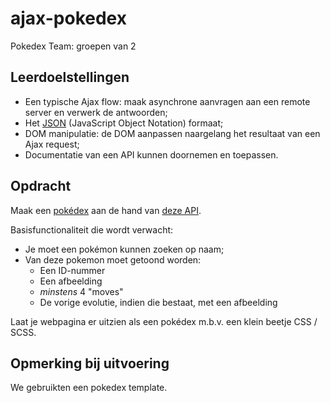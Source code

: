 # ajax-pokedex
Pokedex
Team: groepen van 2

## Leerdoelstellingen

* Een typische Ajax flow: maak asynchrone aanvragen aan een remote server en verwerk de antwoorden;
* Het [JSON](https://www.w3schools.com/js/js_json_intro.asp) (JavaScript Object Notation) formaat;
* DOM manipulatie: de DOM aanpassen naargelang het resultaat van een Ajax request;
* Documentatie van een API kunnen doornemen en toepassen.

## Opdracht

Maak een [pokédex](https://www.google.com/search?q=pokedex&source=lnms&tbm=isch&sa=X&ved=0ahUKEwiRtNT3-vDfAhWDy6QKHd1cBD4Q_AUIDigB&biw=1300&bih=968#imgrc=_) aan de hand van [deze API](https://pokeapi.co/).

Basisfunctionaliteit die wordt verwacht:

* Je moet een pokémon kunnen zoeken op naam;
* Van deze pokemon moet getoond worden:
	* Een ID-nummer
	* Een afbeelding
	* _minstens_ 4 "moves"
	* De vorige evolutie, indien die bestaat, met een afbeelding

Laat je webpagina er uitzien als een pokédex m.b.v. een klein beetje CSS / SCSS.

## Opmerking bij uitvoering
We gebruikten een pokedex template.
